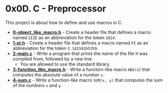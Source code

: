# 0x0D. C - Preprocessor
This project is about how to define and use macros in C. 

* **[0-object_like_macro.h](./0-object_like_macro.h)** - Create a header file that defines a macro named `SIZE` as an abbreviation for the token `1024`.
* **[1-pi.h](./1-pi.h)** - Create a header file that defines a macro named `PI` as an abbreviation for the token `3.14159265359`.
* **[2-main.c](./2-main.c)** - Write a program that prints the name of the file it was compiled from, followed by a new line.
	* You are allowed to use the standard library
* **[3-function_like_macro.h](./3-function_like_macro.h)** - Write a function-like macro `ABS(x`) that computes the absolute value of a number `x`.
* **[4-sum.c](./4-sum.c)** - Write a function-like macro `SUM(x, y)` that computes the sum of the numbers `x` and `y`.
